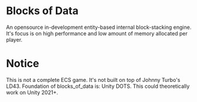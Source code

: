 # Blocks of Data

An opensource in-development entity-based internal block-stacking engine. It's focus is on high performance and low amount of memory allocated per player.

# Notice

This is not a complete ECS game.
It's not built on top of Johnny Turbo's LD43. Foundation of blocks_of_data is: Unity DOTS.
This could theoretically work on Unity 2021+.
